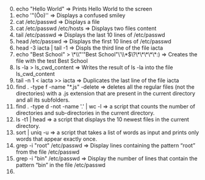 0. echo "Hello World" => Prints Hello World to the screen
1. echo '"(Ôo)'\' => Displays a confused smiley
2. cat /etc/passwd => Displays a file
3. cat /etc/passwd /etc/hosts => Displays two files content
4. tail /etc/passwd => Displays the last 10 lines of /etc/passwd
5. head /etc/passwd => Displays the first 10 lines of /etc/passwd
6. head -3 iacta | tail -1 => Displs the third line of the file iacta
7. echo "Best School" > \\\*\\\\"'\"Best School"\\'\\\\\*\$\\\?\\\*\\\*\\\*\\\*\\\*\:\) => Creates the file with the test Best School
8. ls -la > ls_cwd_content => Writes the result of ls -la into the file ls_cwd_content
9. tail -n 1 < iacta >> iacta => Duplicates the last line of the file iacta
10. find . -type f -name "*.js" -delete => deletes all the regular files (not the directories) with a .js extension that are present in the current directory and all its subfolders.
11. find . -type d -not -name '.' | wc -l =>  a script that counts the number of directories and sub-directories in the current directory.
12. ls -t1 | head => a script that displays the 10 newest files in the current directory.
13. sort | uniq -u =>  a script that takes a list of words as input and prints only words that appear exactly once.
14. grep -i "root" /etc/passwd => Display lines containing the pattern “root” from the file /etc/passwd
15. grep -i "bin" /etc/passwd => Display the number of lines that contain the pattern “bin” in the file /etc/passwd
16.  

